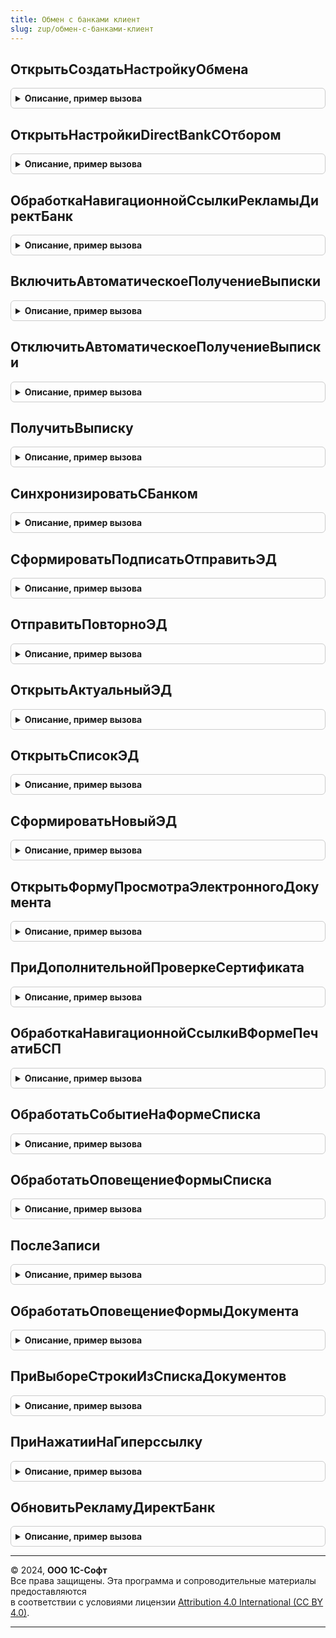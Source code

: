 ```yaml
---
title: Обмен с банками клиент
slug: zup/обмен-с-банками-клиент
---
```



## ОткрытьСоздатьНастройкуОбмена
<details style="margin: 1em 0; padding: 0.5em; border: 1px solid #ccc; border-radius: 6px;">

<summary style="font-weight: bold; cursor: pointer;">Описание, пример вызова</summary>

```bsl

// Создает настройку обмена с банком или открывает существующую.
// Если банк не известен системе, то открывается форма новой настройки обмена с банком,
// в которой заполнена только Организация и Банк.
// Если банк известен системе, но не поддерживает автоматическое получение настроек,
// то предлагается выбор файла настроек, загружает настройки из файла
// и открывает заполненную форму настроек обмена с банком.
// Если банк известен системе и поддерживает автоматическое получение настроек,
// то настройка создается автоматически и производится тест настроек.
//
// Параметры:
//  Организация - СправочникСсылка.Организации - ссылка на организацию.
//  Банк - СправочникСсылка.КлассификаторБанков - ссылка на банк.
//  НомерБанковскогоСчета - Строка - номер банковского счета.
//  ОбработчикОповещения - ОписаниеОповещения - содержит описание процедуры,
//   которая будет вызвана после создания настройки обмена с банком, не вызывается если настройка обмена уже существует. Параметры процедуры:
//    * НастройкаОбмена - СправочникСсылка.НастройкиОбменСБанками - созданная настройка обмена с банком.
//    * ДополнительныеПараметры - Произвольный - значение, которое было указано при создании объекта ОписаниеОповещения.
//
Процедура ОткрытьСоздатьНастройкуОбмена(Организация, Банк, НомерБанковскогоСчета = "", ОбработчикОповещения = Неопределено) Экспорт
```

Пример вызова
```bsl
ОбменСБанкамиКлиент.ОткрытьСоздатьНастройкуОбмена(Организация, Банк, НомерБанковскогоСчета, ОбработчикОповещения);
```
</details>

## ОткрытьНастройкиDirectBankСОтбором
<details style="margin: 1em 0; padding: 0.5em; border: 1px solid #ccc; border-radius: 6px;">

<summary style="font-weight: bold; cursor: pointer;">Описание, пример вызова</summary>

```bsl

// Открывает форму списка настроек обмена с отбором по организации или банку.
//
// Параметры:
//  СсылкаНаОбъект - СправочникСсылка - ссылка на объект отбора. Ссылка должна быть только на организацию или банк.
//
Процедура ОткрытьНастройкиDirectBankСОтбором(СсылкаНаОбъект) Экспорт
```

Пример вызова
```bsl
ОбменСБанкамиКлиент.ОткрытьНастройкиDirectBankСОтбором(СсылкаНаОбъект) 
```
</details>

## ОбработкаНавигационнойСсылкиРекламыДиректБанк
<details style="margin: 1em 0; padding: 0.5em; border: 1px solid #ccc; border-radius: 6px;">

<summary style="font-weight: bold; cursor: pointer;">Описание, пример вызова</summary>

```bsl

// Процедура обрабатывает нажатие ссылки форматированной строки рекламы 1С:ДиректБанк.
//
// Параметры:
//  НавигационнаяСсылка - Строка - текст навигационной ссылки;
//  СтандартнаяОбработка - Булево - признак выполнения стандартной обработки события.
//
Процедура ОбработкаНавигационнойСсылкиРекламыДиректБанк(НавигационнаяСсылка, СтандартнаяОбработка) Экспорт
```

Пример вызова
```bsl
ОбменСБанкамиКлиент.ОбработкаНавигационнойСсылкиРекламыДиректБанк(НавигационнаяСсылка, СтандартнаяОбработка) 
```
</details>

## ВключитьАвтоматическоеПолучениеВыписки
<details style="margin: 1em 0; padding: 0.5em; border: 1px solid #ccc; border-radius: 6px;">

<summary style="font-weight: bold; cursor: pointer;">Описание, пример вызова</summary>

```bsl

// Включает автоматическое получение выписки.
//
// Параметры:
//  Оповещение - ОписаниеОповещения - оповещение, вызываемое после выполнения процедуры. Параметры выполнения:
//    Результат - Булево - если Истина, то автоматическое получение выписки подключено успешно.
//  Организация - ОпределяемыйТип.Организация - ссылка на организацию.
//  Банк - ОпределяемыйТип.БанкОбменСБанками - ссылка на банк.
//
Процедура ВключитьАвтоматическоеПолучениеВыписки(Оповещение, Организация, Банк) Экспорт
```

Пример вызова
```bsl
ОбменСБанкамиКлиент.ВключитьАвтоматическоеПолучениеВыписки(Оповещение, Организация, Банк) 
```
</details>

## ОтключитьАвтоматическоеПолучениеВыписки
<details style="margin: 1em 0; padding: 0.5em; border: 1px solid #ccc; border-radius: 6px;">

<summary style="font-weight: bold; cursor: pointer;">Описание, пример вызова</summary>

```bsl

// Отключает автоматическое получение выписки.
//
// Параметры:
//  Организация - ОпределяемыйТип.Организация - ссылка на организацию.
//  Банк - ОпределяемыйТип.БанкОбменСБанками - ссылка на банк.
//
// Возвращаемое значение:
//  Булево - Истина, если автоматическое получение выписки было отключено.
//
Функция ОтключитьАвтоматическоеПолучениеВыписки(Организация, Банк) Экспорт
```

Пример вызова
```bsl
Результат = ОбменСБанкамиКлиент.ОтключитьАвтоматическоеПолучениеВыписки(Организация, Банк) 
```
</details>

## ПолучитьВыписку
<details style="margin: 1em 0; padding: 0.5em; border: 1px solid #ccc; border-radius: 6px;">

<summary style="font-weight: bold; cursor: pointer;">Описание, пример вызова</summary>

```bsl

// Отправляет запрос выписки в банк, а после получения выписки вызывает обработчик из оповещения.
//
// Параметры:
//  Оповещение - ОписаниеОповещения - оповещение, вызываемое после получения выписки банка.
//    * Результат - Структура - содержит следующие поля:
//        ** Успех - Булево - если Истина, то операция успешно выполнена.
//        ** Выписки - Массив - массив документов, содержащих данные выписок.
//             *** ДокументСсылка.СообщениеОбменСБанками - ссылка на сообщение обмена с выпиской банка.
//  БанковскийСчет - ОпределяемыйТип.СчетОрганизацииОбменСБанками - ссылка на банковский счет организации
//  ДатаНачала - Дата - начало периода запроса.
//  ДатаОкончания - Дата - окончание периода запроса.
//
Процедура ПолучитьВыписку(Оповещение, БанковскийСчет, ДатаНачала, Знач ДатаОкончания) Экспорт
```

Пример вызова
```bsl
ОбменСБанкамиКлиент.ПолучитьВыписку(Оповещение, БанковскийСчет, ДатаНачала, ДатаОкончания) 
```
</details>

## СинхронизироватьСБанком
<details style="margin: 1em 0; padding: 0.5em; border: 1px solid #ccc; border-radius: 6px;">

<summary style="font-weight: bold; cursor: pointer;">Описание, пример вызова</summary>

```bsl

// Отправляет подготовленные документы в банк и получает новые.
// Если параметры не переданы то выполняется синхронизация по всем настройкам с банками.
//
// Параметры:
//  Организация - СправочникСсылка.Организации - организация из расчетного счета.
//  Банк - СправочникСсылка.КлассификаторБанков - банк из расчетного счета.
//
Процедура СинхронизироватьСБанком(Организация = Неопределено, Банк = Неопределено) Экспорт
```

Пример вызова
```bsl
ОбменСБанкамиКлиент.СинхронизироватьСБанком(Организация, Банк);
```
</details>

## СформироватьПодписатьОтправитьЭД
<details style="margin: 1em 0; padding: 0.5em; border: 1px solid #ccc; border-radius: 6px;">

<summary style="font-weight: bold; cursor: pointer;">Описание, пример вызова</summary>

```bsl

// Процедура создает, подписывает и отправляет электронный документ.
//
// Параметры:
//  ПараметрКоманды - ДокументСсылка, Массив - ссылки на документы ИБ, которые необходимо отправить в банк.
//  СообщениеОбмена - ДокументСсылка.СообщениеОбменСБанками - электронный документ, который надо подписать, отправить.
//
Процедура СформироватьПодписатьОтправитьЭД(ПараметрКоманды, СообщениеОбмена = Неопределено) Экспорт
```

Пример вызова
```bsl
ОбменСБанкамиКлиент.СформироватьПодписатьОтправитьЭД(ПараметрКоманды, СообщениеОбмена);
```
</details>

## ОтправитьПовторноЭД
<details style="margin: 1em 0; padding: 0.5em; border: 1px solid #ccc; border-radius: 6px;">

<summary style="font-weight: bold; cursor: pointer;">Описание, пример вызова</summary>

```bsl

// Процедура отправляет повторно электронный документ.
//
// Параметры:
//  ПараметрКоманды - ОпределяемыйТип.ВладелецОбменСБанками - ссылка на объект ИБ,
//                                                            электронные документы которого нужно отправить,
//  СообщениеОбмена - ДокументСсылка.СообщениеОбменСБанками - сообщение, которые нужно отправить.
//
Процедура ОтправитьПовторноЭД(ПараметрКоманды, СообщениеОбмена = Неопределено) Экспорт
```

Пример вызова
```bsl
ОбменСБанкамиКлиент.ОтправитьПовторноЭД(ПараметрКоманды, СообщениеОбмена);
```
</details>

## ОткрытьАктуальныйЭД
<details style="margin: 1em 0; padding: 0.5em; border: 1px solid #ccc; border-radius: 6px;">

<summary style="font-weight: bold; cursor: pointer;">Описание, пример вызова</summary>

```bsl

// Открывает актуальный ЭД по документу ИБ
//
// Параметры:
//  ПараметрКоманды - ДокументСсылка- ссылка на документ ИБ;
//  Источник - ФормаКлиентскогоПриложения - Форма источник;
//  ПараметрыОткрытия - Структура - дополнительные параметры просмотра.
//
Процедура ОткрытьАктуальныйЭД(ПараметрКоманды, Источник = Неопределено, ПараметрыОткрытия = Неопределено) Экспорт
```

Пример вызова
```bsl
ОбменСБанкамиКлиент.ОткрытьАктуальныйЭД(ПараметрКоманды, Источник, ПараметрыОткрытия);
```
</details>

## ОткрытьСписокЭД
<details style="margin: 1em 0; padding: 0.5em; border: 1px solid #ccc; border-radius: 6px;">

<summary style="font-weight: bold; cursor: pointer;">Описание, пример вызова</summary>

```bsl

// Открывает форму со списком электронных документов для данного владельца.
//
// Параметры:
//  СсылкаНаОбъект - ДокументСсылка - Ссылка на объект ИБ, электронные документы которого надо увидеть или сообщение обмена.
//  ПараметрыОткрытия - Структура - дополнительные параметры просмотра списка электронных документов.
//
Процедура ОткрытьСписокЭД(СсылкаНаОбъект, ПараметрыОткрытия = Неопределено) Экспорт
```

Пример вызова
```bsl
ОбменСБанкамиКлиент.ОткрытьСписокЭД(СсылкаНаОбъект, ПараметрыОткрытия);
```
</details>

## СформироватьНовыйЭД
<details style="margin: 1em 0; padding: 0.5em; border: 1px solid #ccc; border-radius: 6px;">

<summary style="font-weight: bold; cursor: pointer;">Описание, пример вызова</summary>

```bsl

// Процедура создает новый электронный документ.
//
// Параметры:
//  ПараметрКоманды - ОпределяемыйТип.ВладелецОбменСБанками - ссылка на объект ИБ,
//                                                            электронные документы которого надо отправить.
//  Показывать - Булево - признак того что созданный документ будет показан пользователю.
//
Процедура СформироватьНовыйЭД(ПараметрКоманды, Показывать=Истина) Экспорт
```

Пример вызова
```bsl
ОбменСБанкамиКлиент.СформироватьНовыйЭД(ПараметрКоманды, Показывать);
```
</details>

## ОткрытьФормуПросмотраЭлектронногоДокумента
<details style="margin: 1em 0; padding: 0.5em; border: 1px solid #ccc; border-radius: 6px;">

<summary style="font-weight: bold; cursor: pointer;">Описание, пример вызова</summary>

```bsl

// Открывает форму просмотра электронного документа.
//
// Параметры:
//  СообщениеОбмена - ДокументСсылка.СообщениеОбменСБанками - сообщение, в которому привязан открываемый электронный документ.
//
Процедура ОткрытьФормуПросмотраЭлектронногоДокумента(СообщениеОбмена) Экспорт
```

Пример вызова
```bsl
ОбменСБанкамиКлиент.ОткрытьФормуПросмотраЭлектронногоДокумента(СообщениеОбмена) 
```
</details>

## ПриДополнительнойПроверкеСертификата
<details style="margin: 1em 0; padding: 0.5em; border: 1px solid #ccc; border-radius: 6px;">

<summary style="font-weight: bold; cursor: pointer;">Описание, пример вызова</summary>

```bsl

// Вызывается из одноименной процедуры модуля ЭлектроннаяПодписьКлиентПереопределяемый.
//
// Параметры:
//  Параметры - Структура - со свойствами:
//  * ОжидатьПродолжения   - Булево - (возвращаемое значение) - если Истина, тогда дополнительная проверка
//                            будет выполнятся асинхронно, продолжение возобновится после выполнения оповещения.
//                            Начальное значение Ложь.
//  * Оповещение           - ОписаниеОповещения - обработка, которую нужно вызывать для продолжения
//                              после асинхронного выполнения дополнительной проверки.
//  * Сертификат           - СправочникСсылка.СертификатыКлючейЭлектроннойПодписиИШифрования - проверяемый сертификат.
//  * Проверка             - Строка - имя проверки, добавленное в процедуре ПриСозданииФормыПроверкаСертификата
//                              общего модуля ЭлектроннаяПодписьПереопределяемый.
//  * МенеджерКриптографии - МенеджерКриптографии - подготовленный менеджер криптографии для
//                              выполнения проверки.
//                         - Неопределено - если стандартные проверки отключены в процедуре
//                              ПриСозданииФормыПроверкаСертификата общего модуля ЭлектроннаяПодписьПереопределяемый.
//  * ОписаниеОшибки       - Строка - (возвращаемое значение) - описание ошибки, полученной при выполнении проверки.
//                              Это описание сможет увидеть пользователь при нажатии на картинку результата.
//  * ЭтоПредупреждение    - Булево - (возвращаемое значение) - вид картинки Ошибка/Предупреждение
//                            начальное значение Ложь.
//
Процедура ПриДополнительнойПроверкеСертификата(Параметры) Экспорт
```

Пример вызова
```bsl
ОбменСБанкамиКлиент.ПриДополнительнойПроверкеСертификата(Параметры) 
```
</details>

## ОбработкаНавигационнойСсылкиВФормеПечатиБСП
<details style="margin: 1em 0; padding: 0.5em; border: 1px solid #ccc; border-radius: 6px;">

<summary style="font-weight: bold; cursor: pointer;">Описание, пример вызова</summary>

```bsl

// Процедура обрабатывает нажатие на рекламную ссылку на форме печати БСП.
//
// Параметры:
//  НавигационнаяСсылка - Строка - текст навигационной ссылки;
//  МассивСсылок - Массив - ссылка на объекты ИБ, которые передали на печать.
//
Процедура ОбработкаНавигационнойСсылкиВФормеПечатиБСП(НавигационнаяСсылка, МассивСсылок) Экспорт
```

Пример вызова
```bsl
ОбменСБанкамиКлиент.ОбработкаНавигационнойСсылкиВФормеПечатиБСП(НавигационнаяСсылка, МассивСсылок) 
```
</details>

## ОбработатьСобытиеНаФормеСписка
<details style="margin: 1em 0; padding: 0.5em; border: 1px solid #ccc; border-radius: 6px;">

<summary style="font-weight: bold; cursor: pointer;">Описание, пример вызова</summary>

```bsl

// Обрабатывает события нажатия на рекламу или ссылку переписки с банками.
//  Вызывается из процедуры Подключаемый_ОбработатьСобытиеДиректБанк
//   Параметр1 - Произвольный -
//   Параметр2 - Произвольный -
//   Параметр3 - Произвольный -
Процедура ОбработатьСобытиеНаФормеСписка( Экспорт
```

Пример вызова
```bsl
ОбменСБанкамиКлиент.ОбработатьСобытиеНаФормеСписка();
```
</details>

## ОбработатьОповещениеФормыСписка
<details style="margin: 1em 0; padding: 0.5em; border: 1px solid #ccc; border-radius: 6px;">

<summary style="font-weight: bold; cursor: pointer;">Описание, пример вызова</summary>

```bsl

// Обрабатывает оповещение, возникающее на форме списка документов.
//
// Параметры:
//   Объект - ФормаКлиентскогоПриложения - форма, на которой возникло оповещение.
//   ИмяСобытия - Строка - Имя события
//   Параметр - Произвольный - Параметр сообщения
//   Источник - Произвольный - Источник события.
//   ПараметрыСозданияФормыСписка - см. ОбменСБанками.ПараметрыСозданияФормыСписка
Процедура ОбработатьОповещениеФормыСписка( Экспорт
```

Пример вызова
```bsl
ОбменСБанкамиКлиент.ОбработатьОповещениеФормыСписка();
```
</details>

## ПослеЗаписи
<details style="margin: 1em 0; padding: 0.5em; border: 1px solid #ccc; border-radius: 6px;">

<summary style="font-weight: bold; cursor: pointer;">Описание, пример вызова</summary>

```bsl

// Обработка события после записи документа. Оповещает об изменении данных обмена с банками,
// т.к. произошла запись нового состояния обмена с банком.
//
// Параметры:
//  Объект - ФормаКлиентскогоПриложения - форма, на которой произошла запись объекта.
//  ПараметрыЗаписи - Структура - Структура, содержащая параметры записи.
Процедура ПослеЗаписи(Объект, ПараметрыЗаписи) Экспорт
```

Пример вызова
```bsl
ОбменСБанкамиКлиент.ПослеЗаписи(Объект, ПараметрыЗаписи) 
```
</details>

## ОбработатьОповещениеФормыДокумента
<details style="margin: 1em 0; padding: 0.5em; border: 1px solid #ccc; border-radius: 6px;">

<summary style="font-weight: bold; cursor: pointer;">Описание, пример вызова</summary>

```bsl

// Событие возникает при получении оповещения в форме документа.
// Необходима для обновления состояния электронного документа.
//
// Параметры:
//  ФормаОбъект - ФормаКлиентскогоПриложения - форма, получившая оповещение.
//  ИмяСобытия - Строка - идентификатор события
//  Параметр - Произвольный - Параметр сообщения.
//  Источник - Произвольный - Источник события.
Процедура ОбработатьОповещениеФормыДокумента(ФормаОбъект, ИмяСобытия, Параметр, Источник) Экспорт
```

Пример вызова
```bsl
ОбменСБанкамиКлиент.ОбработатьОповещениеФормыДокумента(ФормаОбъект, ИмяСобытия, Параметр, Источник) 
```
</details>

## ПриВыбореСтрокиИзСпискаДокументов
<details style="margin: 1em 0; padding: 0.5em; border: 1px solid #ccc; border-radius: 6px;">

<summary style="font-weight: bold; cursor: pointer;">Описание, пример вызова</summary>

```bsl

// Событие возникает при нажатии на строку динамического списка документов.
//
// Параметры:
//   Элемент - ТаблицаФормы - элемент формы, в котором произошло событие
//   ВыбраннаяСтрока - ОпределяемыйТип.ВладелецОбменСБанками - ссылка на прикладной документ.
//   Поле - ПолеФормы - Активное поле (колонка).
//   СтандартнаяОбработка - Булево - В данный параметр передается признак выполнения стандартной обработки события.
Процедура ПриВыбореСтрокиИзСпискаДокументов(Элемент, ВыбраннаяСтрока, Поле, СтандартнаяОбработка) Экспорт
```

Пример вызова
```bsl
ОбменСБанкамиКлиент.ПриВыбореСтрокиИзСпискаДокументов(Элемент, ВыбраннаяСтрока, Поле, СтандартнаяОбработка) 
```
</details>

## ПриНажатииНаГиперссылку
<details style="margin: 1em 0; padding: 0.5em; border: 1px solid #ccc; border-radius: 6px;">

<summary style="font-weight: bold; cursor: pointer;">Описание, пример вызова</summary>

```bsl

// Обрабатывает событие нажатия на гиперссылку в форме списка платежных документов
//
// Параметры:
//  ДокументСсылка - ДокументСсылка.СообщениеОбменСБанками - сообщение обмена с банком
//  СтандартнаяОбработка - Булево - признак стандартной обработки нажатия на ссылку.
//
Процедура ПриНажатииНаГиперссылку(ДокументСсылка, СтандартнаяОбработка) Экспорт
```

Пример вызова
```bsl
ОбменСБанкамиКлиент.ПриНажатииНаГиперссылку(ДокументСсылка, СтандартнаяОбработка) 
```
</details>

## ОбновитьРекламуДиректБанк
<details style="margin: 1em 0; padding: 0.5em; border: 1px solid #ccc; border-radius: 6px;">

<summary style="font-weight: bold; cursor: pointer;">Описание, пример вызова</summary>

```bsl

// Процедура обновляет отображение контекстной рекламы 1С:ДиректБанк при оповещении формы.
//
// Параметры:
//  ИмяСобытия - Строка - идентификатор сообщения оповещения формы;
//  ГруппаРекламы - ГруппаФормы - группа элементов контекстной рекламы;
//  ДекорацияТекстРекламы - ДекорацияФормы - декорация, в заголовке которой отображается текст рекламы.
//
Процедура ОбновитьРекламуДиректБанк(ИмяСобытия, ГруппаРекламы, ДекорацияТекстРекламы) Экспорт
```

Пример вызова
```bsl
ОбменСБанкамиКлиент.ОбновитьРекламуДиректБанк(ИмяСобытия, ГруппаРекламы, ДекорацияТекстРекламы) 
```
</details>

---

© 2024, **ООО 1С-Софт**  
Все права защищены. Эта программа и сопроводительные материалы предоставляются  
в соответствии с условиями лицензии [Attribution 4.0 International (CC BY 4.0)](https://creativecommons.org/licenses/by/4.0/legalcode).

---
